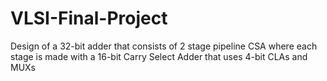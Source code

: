 # VLSI-Final-Project
Design of a 32-bit adder that consists of 2 stage pipeline CSA where each stage is made with a 16-bit Carry Select Adder that uses 4-bit CLAs and MUXs
